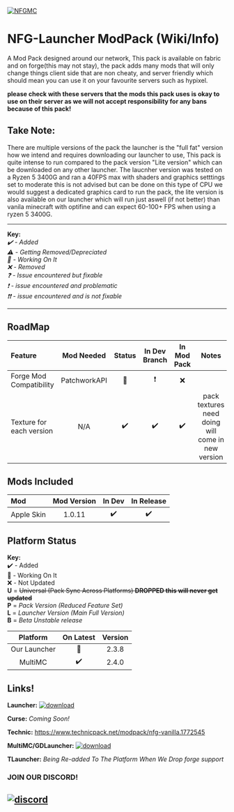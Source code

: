 [![NFGMC](https://cdn.discordapp.com/attachments/686927724098748424/799878303124029451/Capture.PNG)][NFGMC]

# NFG-Launcher ModPack (Wiki/Info)

A Mod Pack designed around our network, This pack is available on fabric and on forge(this may not stay), the pack adds many mods that will only change things client side that are non cheaty, and server friendly which should mean you can use it on your favourite servers such as hypixel. 

**please check with these servers that the mods this pack uses is okay to use on their server as we will not accept responsibility for any bans because of this pack!**

## **Take Note:**
 
There are multiple versions of the pack the launcher is the "full fat" version how we intend and requires downloading our launcher to use, This pack is quite intense to run compared to the pack version "Lite version" which can be downloaded on any other launcher. The laucnher version was tested on a Ryzen 5 3400G and ran a 40FPS max with shaders and graphics setttings set to moderate this is not advised but can be done on this type of CPU we would suggest a dedicated graphics card to run the pack, the lite version is also available on our launcher which will run just aswell (if not better) than vanila minecraft with optifine and can expect 60-100+ FPS when using a ryzen 5 3400G.

---

**Key:**  
  *✔️ - Added  
  ⚠️ - Getting Removed/Depreciated  
  🔄 - Working On It  
  ❌ - Removed  
  ❓ - Issue encountered but fixable  
  ❗ - issue encountered and problematic  
  ❗❗ - issue encountered and is not fixable*

---

## RoadMap
| Feature | Mod Needed | Status | In Dev Branch | In Mod Pack | Notes |
| :- | :-: | :-: | :-: | :-: | :-: |
| Forge Mod Compatibility| PatchworkAPI | 🔄 | ❗ | ❌ ||
| Texture for each version | N/A | ✔️ | ✔️ | ✔️ | pack textures need doing will come in new version |

## Mods Included
| Mod                            |   Mod Version    | In Dev | In Release |
| :----------------------------- | :--------------: | :---------: | :------------------: |
| Apple Skin                     |      1.0.11      |      ✔️      |          ✔️           |

## Platform Status

**Key:**  
  ✔️ - Added   
  🔄 - Working On It  
  ❌ - Not Updated  
**U** = ~~Universal (Pack Sync Across Platforms) **DROPPED this will never get updated**~~  
**P** = *Pack Version (Reduced Feature Set)*  
**L** = *Launcher Version (Main Full Version)*  
**B** = *Beta Unstable release*

|      Platform       | On Latest |    Version    |
| :-----------------: | :-------: | :----------: |
|    Our Launcher     |     🔄     |  2.3.8    |
|       MultiMC       |     ✔️     |   2.4.0   |

## Links!
**Launcher:**  [![download](https://cdn.discordapp.com/attachments/686927724098748424/799879856841555978/download-2-16.png)](https://cds.networkforgamers.com/launcher/)

**Curse:** *Coming Soon!*  

**Technic:** https://www.technicpack.net/modpack/nfg-vanilla.1772545

**MultiMC/GDLauncher:**  [![download](https://cdn.discordapp.com/attachments/686927724098748424/799879856841555978/download-2-16.png)](https://cds.networkforgamers.com/modpacks/)

**TLauncher:** *Being Re-added To The Platform When We Drop forge support*

### JOIN OUR DISCORD!
[![discord](https://discordapp.com/api/guilds/664178166562029715/embed.png?style=banner3)][discord]
---
[discord]: https://discord.gg/ZXXc6mcd3d "Discord"
[NFGMC]: https://minecraft.networkforgamers.com "NFGMC"
